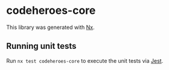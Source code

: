 # codeheroes-core

This library was generated with [Nx](https://nx.dev).

## Running unit tests

Run `nx test codeheroes-core` to execute the unit tests via [Jest](https://jestjs.io).
